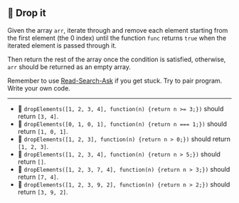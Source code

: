 🚀 Drop it
----------

Given the array `arr`, iterate through and remove each element starting from the first element (the 0 index) until the function `func` returns `true` when the iterated element is passed through it.

Then return the rest of the array once the condition is satisfied, otherwise, `arr` should be returned as an empty array.

Remember to use [Read-Search-Ask](https://www.freecodecamp.org/forum/t/how-to-get-help-when-you-are-stuck-coding/19514) if you get stuck. Try to pair program. Write your own code.

* * *

*   🧪 `dropElements([1, 2, 3, 4], function(n) {return n >= 3;})` should return `[3, 4]`.
*   🧪 `dropElements([0, 1, 0, 1], function(n) {return n === 1;})` should return `[1, 0, 1]`.
*   🧪 `dropElements([1, 2, 3], function(n) {return n > 0;})` should return `[1, 2, 3]`.
*   🧪 `dropElements([1, 2, 3, 4], function(n) {return n > 5;})` should return `[]`.
*   🧪 `dropElements([1, 2, 3, 7, 4], function(n) {return n > 3;})` should return `[7, 4]`.
*   🧪 `dropElements([1, 2, 3, 9, 2], function(n) {return n > 2;})` should return `[3, 9, 2]`.